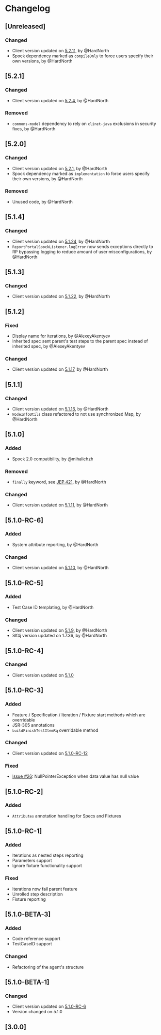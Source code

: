 # Changelog

## [Unreleased]
### Changed
- Client version updated on [5.2.11](https://github.com/reportportal/client-java/releases/tag/5.2.11), by @HardNorth
- Spock dependency marked as `compileOnly` to force users specify their own versions, by @HardNorth

## [5.2.1]
### Changed
- Client version updated on [5.2.4](https://github.com/reportportal/client-java/releases/tag/5.2.4), by @HardNorth
### Removed
- `commons-model` dependency to rely on `clinet-java` exclusions in security fixes, by @HardNorth

## [5.2.0]
### Changed
- Client version updated on [5.2.1](https://github.com/reportportal/client-java/releases/tag/5.2.1), by @HardNorth
- Spock dependency marked as `implementation` to force users specify their own versions, by @HardNorth
### Removed
- Unused code, by @HardNorth

## [5.1.4]
### Changed
- Client version updated on [5.1.24](https://github.com/reportportal/client-java/releases/tag/5.1.24), by @HardNorth
- `ReportPortalSpockListener.logError` now sends exceptions directly to RP bypassing logging to reduce amount of user misconfigurations, by @HardNorth

## [5.1.3]
### Changed
- Client version updated on [5.1.22](https://github.com/reportportal/client-java/releases/tag/5.1.22), by @HardNorth

## [5.1.2]
### Fixed
- Display name for iterations, by @AlexeyAkentyev
- Inherited spec sent parent's test steps to the parent spec instead of inherited spec, by @AlexeyAkentyev
### Changed
- Client version updated on [5.1.17](https://github.com/reportportal/client-java/releases/tag/5.1.17), by @HardNorth

## [5.1.1]
### Changed
- Client version updated on [5.1.16](https://github.com/reportportal/client-java/releases/tag/5.1.16), by @HardNorth
- `NodeInfoUtils` class refactored to not use synchronized Map, by @HardNorth 

## [5.1.0]
### Added
- Spock 2.0 compatibility, by @mihalichzh
### Removed
- `finally` keyword, see [JEP 421](https://openjdk.java.net/jeps/421), by @HardNorth
### Changed
- Client version updated on [5.1.11](https://github.com/reportportal/client-java/releases/tag/5.1.11), by @HardNorth

## [5.1.0-RC-6]
### Added
- System attribute reporting, by @HardNorth
### Changed
- Client version updated on [5.1.10](https://github.com/reportportal/client-java/releases/tag/5.1.10), by @HardNorth

## [5.1.0-RC-5]
### Added
- Test Case ID templating, by @HardNorth
### Changed
- Client version updated on [5.1.9](https://github.com/reportportal/client-java/releases/tag/5.1.9), by @HardNorth
- Slf4j version updated on 1.7.36, by @HardNorth

## [5.1.0-RC-4]
### Changed
- Client version updated on [5.1.0](https://github.com/reportportal/client-java/releases/tag/5.1.0)

## [5.1.0-RC-3]
### Added
- Feature / Specification / Iteration / Fixture start methods which are overridable
- JSR-305 annotations
- `buildFinishTestItemRq` overridable method
### Changed
- Client version updated on [5.1.0-RC-12](https://github.com/reportportal/client-java/releases/tag/5.1.0-RC-12)
### Fixed
- [Issue #26](https://github.com/reportportal/agent-java-spock/issues/26): NullPointerException when data value has null value

## [5.1.0-RC-2]
### Added
- `Attributes` annotation handling for Specs and Fixtures

## [5.1.0-RC-1]
### Added
- Iterations as nested steps reporting
- Parameters support
- Ignore fixture functionality support
### Fixed
- Iterations now fail parent feature
- Unrolled step description
- Fixture reporting

## [5.1.0-BETA-3]
### Added
- Code reference support
- TestCaseID support
### Changed
- Refactoring of the agent's structure 

## [5.1.0-BETA-1]
### Changed
- Client version updated on [5.1.0-RC-6](https://github.com/reportportal/client-java/releases/tag/5.1.0-RC-6)
- Version changed on 5.1.0

## [3.0.0]

